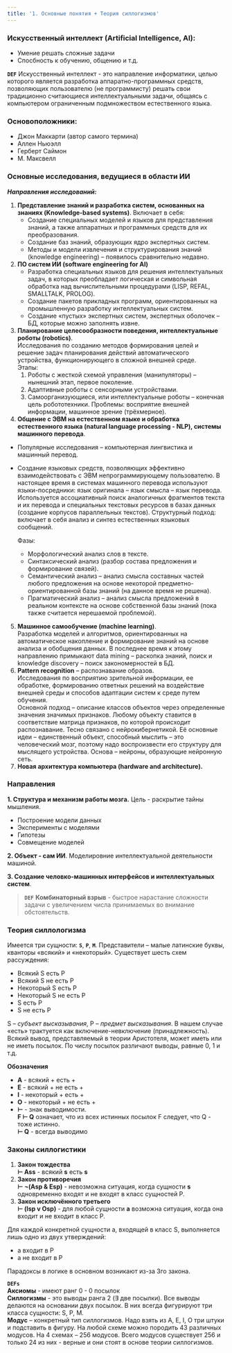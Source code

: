 ```yaml
---
title: '1. Основные понятия + Теория силлогизмов'
---
```


### Искусственный интеллект (Artificial Intelligence, AI):
- Умение решать сложные задачи
- Спосбность к обучению, общению и т.д.

**`DEF`** Искусственный интеллект - это направление информатики, целью которого
является разработка аппаратно-программных средств, позволяющих пользователю (не программисту)
решать свои традиционно считающиеся интеллектуальными задачи, общаясь с компьютером ограниченным
подмножеством естественного языка.

### Основоположники:
- Джон Маккарти (автор самого термина)
- Аллен Ньюэлл
- Герберт Саймон
- М. Максвелл

### Основные исследования, ведущиеся в области ИИ

***Направления исследований:***

1. **Представление знаний и разработка систем, основанных на знаниях (Knowledge-based systems)**. Включает в себя:
    - Создание специальных моделей и языков для представления знаний, а также аппаратных и программных средств для их преобразования.
    - Создание баз знаний, образующих ядро экспертных систем.
    - Методы и модели извлечения и структурирования знаний (knowledge engineering) – появилось сравнительно недавно.
2. **ПО систем ИИ (software engineering for AI)**
    - Разработка специальных языков для решения интеллектуальных задач, в которых преобладает логическая и символьная обработка над вычислительными процедурами (LISP, REFAL, SMALLTALK, PROLOG).
    - Создание пакетов прикладных программ, ориентированных на промышленную разработку интеллектуальных систем.
    - Создание «пустых» экспертных систем, экспертных оболочек – БД, которые можно заполнять извне.
3. **Планирование целесообразности поведения, интеллектуальные роботы (robotics)**.  
Исследования по созданию методов формирования целей и решение задач планирования действий автоматического устройства, функционирующего в сложной внешней среде.  
Этапы:
    1. Роботы с жесткой схемой управления (манипуляторы) – нынешний этап, первое поколение.
    2. Адаптивные роботы с сенсорными устройствами.
    3. Самоорганизующиеся, или интеллектуальные роботы – конечная цель робототехники.
Проблемы: восприятие внешней информации, машинное зрение (трёхмерное).
4. **Общение с ЭВМ на естественном языке и обработка естественного языка (natural language processing - NLP), системы машинного перевода**.
- Популярные исследования – компьютерная лингвистика и машинный перевод.
- Создание языковых средств, позволяющих эффективно взаимодействовать с ЭВМ непрограммирующему пользователю.
    В настоящее время в системах машинного перевода используют языки-посредники: язык оригинала – язык смысла – язык перевода.
    Используется ассоциативный поиск аналогичных фрагментов текста и их перевода и специальных текстовых ресурсов в базах данных (создание корпусов параллельных текстов).
    Структурный подход: включает в себя анализ и синтез естественных языковых сообщений.

    Фазы:
    - Морфологический анализ слов в тексте.
    - Синтаксический анализ (разбор состава предложения и формирование связей).
    - Семантический анализ – анализ смысла составных частей любого предложения на основе некоторой предметно-ориентированной базы знаний (на данное время не решена).
    - Прагматический анализ – анализ смысла предложений в реальном контексте на основе собственной базы знаний (пока также считается нерешаемой проблемой).
5. **Машинное самообучение (machine learning)**.  
Разработка моделей и алгоритмов, ориентированных на автоматическое накопление и формирование знаний на основе анализа и обобщения данных. В последнее время к этому направлению примыкают data mining – раскопка знаний, поиск и knowledge discovery – поиск закономерностей в БД.
6. **Pattern recognition** – распознавание образов.  
Исследования по восприятию зрительной информации, ее обработке, формированию ответных решений на воздействие внешней среды и способов адаптации систем к среде путем обучения.  
Основной подход – описание классов объектов через определенные значения значимых признаков. Любому объекту ставится в соответствие матрица признаков, по которой происходит распознавание. Тесно связано с нейрокибернетикой. Её основные идеи – единственный объект, способный мыслить – это человеческий мозг, поэтому надо воспроизвести его структуру для мыслящего устройства. Основа – нейроны, образующие нейронную сеть.
7. **Новая архитектура компьютера (hardware and architecture).**

### Направления
**1. Структура и механизм работы мозга.**
Цель - раскрытие тайны мышления.
- Построение модели данных
- Эксперименты с моделями
- Гипотезы
- Совмещение моделей

**2. Объект - сам ИИ**. Моделировние интеллектуальной деятельности машиной.

**3. Создание человко-машинных интерфейсов и интеллектуальных систем**.

>**`DEF`** **Комбинаторный взрыв** - быстрое нарастание сложности задачи с увеличением числа принимаемых во внимание обстоятельств.

### Теория силлологизма
Имеется три сущности: **`S`**, **`P`**, **`M`**. Представители – малые латинские буквы, кванторы «всякий» и «некоторый».
Существует шесть схем рассуждения:
- Всякий S есть P
- Всякий S не есть P
- Некоторый S есть P
- Некоторый S не есть P
- S есть P
- S не есть P

S – _субъект высказывания_, P – _предмет высказывания_. В нашем случае «есть» трактуется как включение-невключение (принадлежность).
Всякий вывод, представляемый в теории Аристотеля, может иметь или не иметь посылок. По числу посылок различают выводы, равные 0, 1 и т.д.

**Обозначения**
- **A** - всякий + есть +
- **E** - всякий + не есть +
- **I** - некоторый + есть +
- **O** - некоторый + не есть +
- **⊢** - знак выводимости.  
**F ⊢ Q** означает, что из всех истинных посылок F следует, что Q - тоже истинно.  
**⊢ Q** - всегда выводимо

### Законы силлогистики
1. **Закон тождества**  
**⊢ Ass** - всякий **s** есть **s**
2. **Закон противоречия**  
**⊢ ¬(Asp & Esp)** - невозможна ситуация, когда сущности **s** одновременно входят и не входят в класс сущностей P.
3. **Закон исключённого третьего**  
**⊢ (Isp v Osp)** - для любой сущности **a** возможна ситуация, когда она входит и не входит в класс P.

Для каждой конкретной сущности a, входящей в класс S, выполняется лишь одно из двух утверждений:
- a входит в P
- a не входит в P

Парадоксы в логике в основном возникают из-за 3го закона.

**`DEFs`**  
**Аксиомы** - имеют ранг 0 - 0 посылок  
**Силлогизмы** - это выводы ранга 2 (∃ две посылки). Все выводы делаются на основании двух посылок. В них всегда фигурируют три класса сущности: S, P, M.  
**Модус** – конкретный тип силлогизмов. Надо взять из A, E, I, O три штуки и подставить в фигуру. На любой схеме можно породить 43 различных модусов. На 4 схемах – 256 модусов. Всего модусов существует 256 и только 24 из них - верные и они стоят в основе теории силлогизмов.
